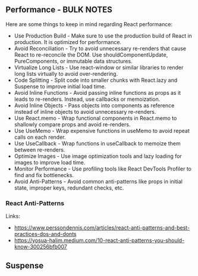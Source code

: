 

## Performance - BULK NOTES

Here are some things to keep in mind regarding React performance:

- Use Production Build - Make sure to use the production build of React in production. It is optimized
for performance.
- Avoid Reconciliation - Try to avoid unnecessary re-renders that cause React to re-reconcile the DOM. 
Use shouldComponentUpdate, PureComponents, or immutable data structures.
- Virtualize Long Lists - Use react-window or similar libraries to render long lists virtually to
avoid over-rendering.
- Code Splitting - Split code into smaller chunks with React.lazy and Suspense to improve initial load time.
- Avoid Inline Functions - Avoid passing inline functions as props as it leads to re-renders.
Instead, use callbacks or memoization.
- Avoid Inline Objects - Pass objects into components as reference instead of inline objects
to avoid unnecessary re-renders.
- Use React.memo - Wrap functional components in React.memo to shallowly compare props and
avoid re-renders.
- Use UseMemo - Wrap expensive functions in useMemo to avoid repeat calls on each render.
- Use UseCallback - Wrap functions in useCallback to memoize them between re-renders.
- Optimize Images - Use image optimization tools and lazy loading for images to improve
load time.
- Monitor Performance - Use profiling tools like React DevTools Profiler to find and fix bottlenecks.
- Avoid Anti-Patterns - Avoid common anti-patterns like props in initial state, improper keys, redundant checks, etc.


### React Anti-Patterns

Links:
- https://www.perssondennis.com/articles/react-anti-patterns-and-best-practices-dos-and-donts
- https://yosua-halim.medium.com/10-react-anti-patterns-you-should-know-300256bfb007


## Suspense
